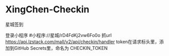 # XingChen-Checkin
星城签到

登录小程序  #小程序://星城/rD4FdKj2vw6Fo0o
抓url https://api.lzstack.com/mall/v2/api/checkin/handler
token在请求标头里，添加到GitHub Secrets里，命名为 CHECKIN_TOKEN
